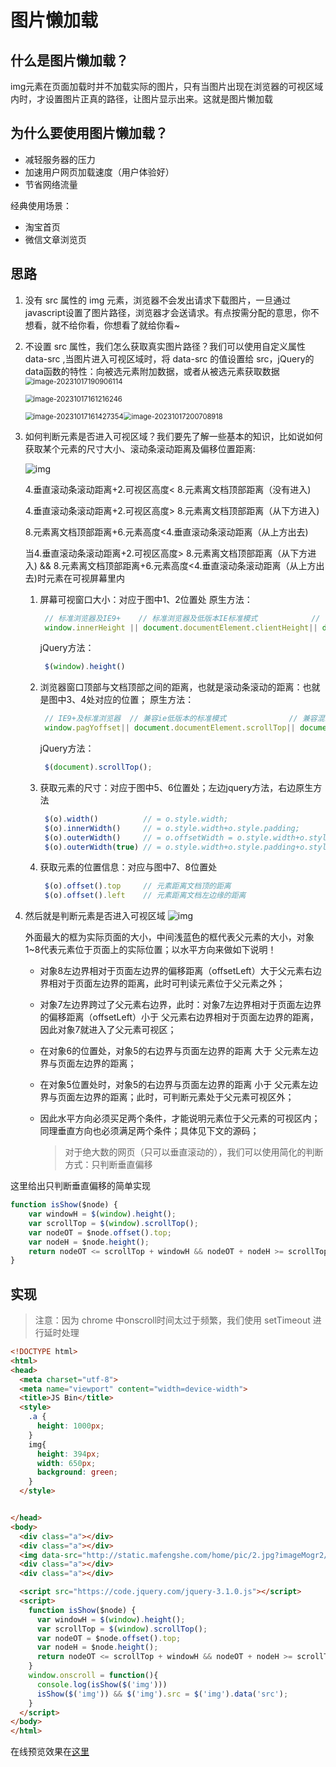 # 图片懒加载

## 什么是图片懒加载？

img元素在页面加载时并不加载实际的图片，只有当图片出现在浏览器的可视区域内时，才设置图片正真的路径，让图片显示出来。这就是图片懒加载

## 为什么要使用图片懒加载？

- 减轻服务器的压力
- 加速用户网页加载速度（用户体验好）
- 节省网络流量

经典使用场景：

- 淘宝首页
- 微信文章浏览页

## 思路

1. 没有 src 属性的 img 元素，浏览器不会发出请求下载图片，一旦通过javascript设置了图片路径，浏览器才会送请求。有点按需分配的意思，你不想看，就不给你看，你想看了就给你看~

2. 不设置 src 属性，我们怎么获取真实图片路径？我们可以使用自定义属性 data-src ,当图片进入可视区域时，将 data-src 的值设置给 src，jQuery的data函数的特性：向被选元素附加数据，或者从被选元素获取数据<img src="C:\Users\86153\AppData\Roaming\Typora\typora-user-images\image-20231017190906114.png" alt="image-20231017190906114" style="zoom:80%;" />

   <img src="C:\Users\86153\AppData\Roaming\Typora\typora-user-images\image-20231017161216246.png" alt="image-20231017161216246" style="zoom:80%;" />

   <img src="C:\Users\86153\AppData\Roaming\Typora\typora-user-images\image-20231017161427354.png" alt="image-20231017161427354" style="zoom:80%;" /><img src="C:\Users\86153\AppData\Roaming\Typora\typora-user-images\image-20231017200708918.png" alt="image-20231017200708918" style="zoom:80%;" />

3. 如何判断元素是否进入可视区域？我们要先了解一些基本的知识，比如说如何获取某个元素的尺寸大小、滚动条滚动距离及偏移位置距离:

   ![img](http://fe-base.books.mafengshe.com/%E9%A1%B9%E7%9B%AE%E5%AE%9E%E8%B7%B5/images/window.png)

   4.垂直滚动条滚动距离+2.可视区高度< 8.元素离文档顶部距离（没有进入)

   4.垂直滚动条滚动距离+2.可视区高度> 8.元素离文档顶部距离（从下方进入)

   8.元素离文档顶部距离+6.元素高度<4.垂直滚动条滚动距离（从上方出去)

   

   当4.垂直滚动条滚动距离+2.可视区高度> 8.元素离文档顶部距离（从下方进入) && 8.元素离文档顶部距离+6.元素高度<4.垂直滚动条滚动距离（从上方出去)时元素在可视屏幕里内

   

   1. 屏幕可视窗口大小：对应于图中1、2位置处 原生方法：

      ```javascript
       // 标准浏览器及IE9+    // 标准浏览器及低版本IE标准模式            // 低版本混杂模式
       window.innerHeight || document.documentElement.clientHeight|| document.body.clientHeight
      ```

      jQuery方法：

      ```javascript
       $(window).height()
      ```

   2. 浏览器窗口顶部与文档顶部之间的距离，也就是滚动条滚动的距离：也就是图中3、4处对应的位置； 原生方法：

      ```javascript
       // IE9+及标准浏览器  // 兼容ie低版本的标准模式              // 兼容混杂模式；
       window.pagYoffset|| document.documentElement.scrollTop|| document.body.scrollTop
      ```

      jQuery方法：

      ```javascript
       $(document).scrollTop();
      ```

   3. 获取元素的尺寸：对应于图中5、6位置处；左边jquery方法，右边原生方法

      ```javascript
       $(o).width()          // = o.style.width;
       $(o).innerWidth()     // = o.style.width+o.style.padding;
       $(o).outerWidth()     // = o.offsetWidth = o.style.width+o.style.padding+o.style.border;
       $(o).outerWidth(true) // = o.style.width+o.style.padding+o.style.border+o.style.margin;
      ```

   4. 获取元素的位置信息：对应与图中7、8位置处

      ```javascript
       $(o).offset().top     // 元素距离文档顶的距离
       $(o).offset().left    // 元素距离文档左边缘的距离
      ```

4. 然后就是判断元素是否进入可视区域 ![img](http://fe-base.books.mafengshe.com/%E9%A1%B9%E7%9B%AE%E5%AE%9E%E8%B7%B5/images/in.png)

   外面最大的框为实际页面的大小，中间浅蓝色的框代表父元素的大小，对象1~8代表元素位于页面上的实际位置；以水平方向来做如下说明！

   - 对象8左边界相对于页面左边界的偏移距离（offsetLeft）大于父元素右边界相对于页面左边界的距离，此时可判读元素位于父元素之外；

   - 对象7左边界跨过了父元素右边界，此时：对象7左边界相对于页面左边界的偏移距离（offsetLeft）小于 父元素右边界相对于页面左边界的距离，因此对象7就进入了父元素可视区；

   - 在对象6的位置处，对象5的右边界与页面左边界的距离 大于 父元素左边界与页面左边界的距离；

   - 在对象5位置处时，对象5的右边界与页面左边界的距离 小于 父元素左边界与页面左边界的距离；此时，可判断元素处于父元素可视区外；

   - 因此水平方向必须买足两个条件，才能说明元素位于父元素的可视区内；同理垂直方向也必须满足两个条件；具体见下文的源码；

     > 对于绝大数的网页（只可以垂直滚动的），我们可以使用简化的判断方式：只判断垂直偏移

这里给出只判断垂直偏移的简单实现

```javascript
function isShow($node) {
    var windowH = $(window).height();
    var scrollTop = $(window).scrollTop();
    var nodeOT = $node.offset().top;
    var nodeH = $node.height();
    return nodeOT <= scrollTop + windowH && nodeOT + nodeH >= scrollTop
}
```

## 实现

> 注意：因为 chrome 中onscroll时间太过于频繁，我们使用 setTimeout 进行延时处理

```html
<!DOCTYPE html>
<html>
<head>
  <meta charset="utf-8">
  <meta name="viewport" content="width=device-width">
  <title>JS Bin</title>
  <style>
    .a {
      height: 1000px;
    }
    img{
      height: 394px;
      width: 650px;
      background: green;
    }
  </style>


</head>
<body>
  <div class="a"></div>
  <div class="a"></div>
  <img data-src="http://static.mafengshe.com/home/pic/2.jpg?imageMogr2/quality/40" alt="">
  <div class="a"></div>
  <div class="a"></div>

  <script src="https://code.jquery.com/jquery-3.1.0.js"></script>
  <script>
    function isShow($node) {
      var windowH = $(window).height();
      var scrollTop = $(window).scrollTop();
      var nodeOT = $node.offset().top;
      var nodeH = $node.height();
      return nodeOT <= scrollTop + windowH && nodeOT + nodeH >= scrollTop
    }
    window.onscroll = function(){
      console.log(isShow($('img')))
      isShow($('img')) && $('img').src = $('img').data('src');
    }
  </script>
</body>
</html>
```

在线预览效果在[这里](https://mafengshe.github.io/fe-demo/lazy-img.html)